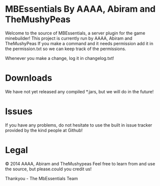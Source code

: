 MBEssentials By AAAA, Abiram and TheMushyPeas
=====================================

Welcome to the source of MBEssentials, a server plugin for the game minebuilder!
This project is currently run by AAAA, Abiram and TheMushyPeas
If you make a command and it needs permission add it in the permission.txt 
so we can keep track of the permissions.

Whenever you make a change, log it in changelog.txt!

Downloads
=========

We have not yet released any compiled *.jars, but we will do in the future!

Issues
======

If you have any problems, do not hesitate to use the built in issue tracker provided by the kind people at  Github!

Legal
=====

© 2014 AAAA, Abiram and TheMushypeas
Feel free to learn from and use the source, but please.could you credit us!

Thankyou - The MbEssentials Team
